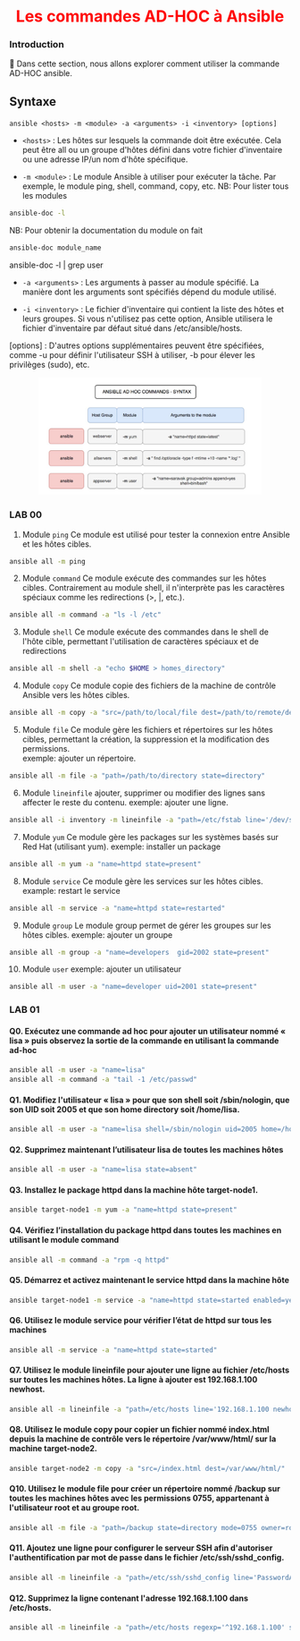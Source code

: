 <h1 align="center" style="color: red;">Les commandes AD-HOC à Ansible</h1>

### Introduction
👋 Dans cette section, nous allons explorer comment utiliser la commande AD-HOC ansible.
## Syntaxe
`ansible <hosts> -m <module> -a <arguments> -i <inventory> [options]`
- `<hosts>` : Les hôtes sur lesquels la commande doit être exécutée. Cela peut être all ou un groupe d'hôtes défini dans votre fichier d'inventaire ou une adresse IP/un nom d'hôte spécifique.

- `-m <module>` : Le module Ansible à utiliser pour exécuter la tâche. Par exemple, le module ping, shell, command, copy, etc.
NB: Pour lister tous les modules
``` bash
ansible-doc -l
```
NB: Pour obtenir la documentation du module on fait 
``` bash
ansible-doc module_name
```
ansible-doc -l | grep user

- `-a <arguments>` : Les arguments à passer au module spécifié. La manière dont les arguments sont spécifiés dépend du module utilisé.

- `-i <inventory>` : Le fichier d'inventaire qui contient la liste des hôtes et leurs groupes. Si vous n'utilisez pas cette option, Ansible utilisera le fichier d'inventaire par défaut situé dans /etc/ansible/hosts.

[options] : D'autres options supplémentaires peuvent être spécifiées, comme -u <user> pour définir l'utilisateur SSH à utiliser, -b pour élever les privilèges (sudo), etc.

<p align="center">
  <img src="images/adhoc.JPG" alt="cap" style="width: 400px;"/>
</p>  

### LAB 00
1. Module `ping`
Ce module est utilisé pour tester la connexion entre Ansible et les hôtes cibles.
``` bash
ansible all -m ping 
``` 
2. Module `command`
Ce module exécute des commandes sur les hôtes cibles. Contrairement au module shell, il n'interprète pas les caractères spéciaux comme les redirections (>, |, etc.).
``` bash
ansible all -m command -a "ls -l /etc" 
``` 
3. Module `shell`
Ce module exécute des commandes dans le shell de l'hôte cible, permettant l'utilisation de caractères spéciaux et de redirections
``` bash
ansible all -m shell -a "echo $HOME > homes_directory" 
``` 
4. Module `copy`
Ce module copie des fichiers de la machine de contrôle Ansible vers les hôtes cibles.
``` bash
ansible all -m copy -a "src=/path/to/local/file dest=/path/to/remote/destination" 
```
5. Module `file`
Ce module gère les fichiers et répertoires sur les hôtes cibles, permettant la création, la suppression et la modification des permissions.  
exemple: ajouter un répertoire.
``` bash
ansible all -m file -a "path=/path/to/directory state=directory"
```
6. Module `lineinfile`
ajouter, supprimer ou modifier des lignes sans affecter le reste du contenu.
exemple: ajouter une ligne.
``` bash
ansible all -i inventory -m lineinfile -a "path=/etc/fstab line='/dev/sdb1 /mnt/data ext4 defaults 0 0'"
```
7. Module `yum`
Ce module gère les packages sur les systèmes basés sur Red Hat (utilisant yum).
exemple: installer un package
``` bash
ansible all -m yum -a "name=httpd state=present" 
```
8. Module `service`
Ce module gère les services sur les hôtes cibles.
example: restart le service
``` bash
ansible all -m service -a "name=httpd state=restarted" 
```
9. Module `group`
Le module group permet de gérer les groupes sur les hôtes cibles.
exemple: ajouter un groupe
``` bash
ansible all -m group -a "name=developers  gid=2002 state=present" 
```
10. Module `user`
exemple: ajouter un utilisateur
``` bash
ansible all -m user -a "name=developer uid=2001 state=present"
```
### LAB 01
#### Q0. Exécutez une commande ad hoc pour ajouter un utilisateur nommé « lisa » puis observez la sortie de la commande en utilisant la commande ad-hoc

```bash
ansible all -m user -a "name=lisa"
ansible all -m command -a "tail -1 /etc/passwd"
```

#### Q1. Modifiez l'utilisateur « lisa » pour que son shell soit /sbin/nologin, que son UID soit 2005 et que son home directory soit /home/lisa.

```bash
ansible all -m user -a "name=lisa shell=/sbin/nologin uid=2005 home=/home/lisa"

```

#### Q2. Supprimez maintenant l’utilisateur lisa de toutes les machines hôtes 

```bash
ansible all -m user -a "name=lisa state=absent"

```

#### Q3. Installez le package httpd dans la machine hôte target-node1.

```bash
ansible target-node1 -m yum -a "name=httpd state=present"

```

#### Q4. Vérifiez l’installation du package httpd dans toutes les machines en utilisant le module command

```bash
ansible all -m command -a "rpm -q httpd"

```

#### Q5. Démarrez et activez maintenant le service httpd dans la machine hôte
```bash
ansible target-node1 -m service -a "name=httpd state=started enabled=yes"

```
#### Q6. Utilisez le module service pour vérifier l’état de httpd sur tous les machines

```bash
ansible all -m service -a "name=httpd state=started"


```

#### Q7. Utilisez le module lineinfile pour ajouter une ligne au fichier /etc/hosts sur toutes les machines hôtes. La ligne à ajouter est 192.168.1.100 newhost.

```bash
ansible all -m lineinfile -a "path=/etc/hosts line='192.168.1.100 newhost' state=present"


```
#### Q8. Utilisez le module copy pour copier un fichier nommé index.html depuis la machine de contrôle vers le répertoire /var/www/html/ sur la machine target-node2.
```bash
ansible target-node2 -m copy -a "src=/index.html dest=/var/www/html/"


```



#### Q10. Utilisez le module file pour créer un répertoire nommé /backup sur toutes les machines hôtes avec les permissions 0755, appartenant à l'utilisateur root et au groupe root.

```bash
ansible all -m file -a "path=/backup state=directory mode=0755 owner=root group=root"


```

#### Q11. Ajoutez une ligne pour configurer le serveur SSH afin d'autoriser l'authentification par mot de passe dans le fichier /etc/ssh/sshd_config.

```bash
ansible all -m lineinfile -a "path=/etc/ssh/sshd_config line='PasswordAuthentication yes' state=present"

```

#### Q12. Supprimez la ligne contenant l'adresse 192.168.1.100 dans /etc/hosts.

```bash
ansible all -m lineinfile -a "path=/etc/hosts regexp='^192.168.1.100' state=absent"

```




